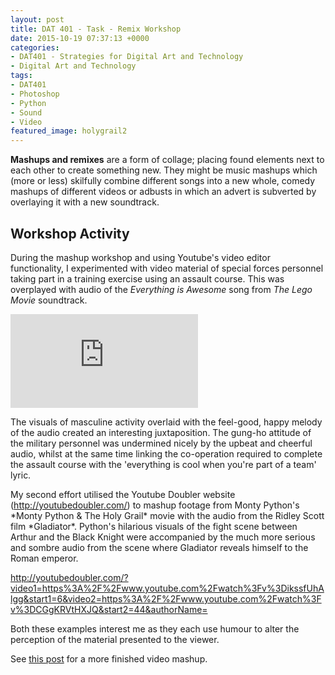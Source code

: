 ```yaml
---
layout: post
title: DAT 401 - Task - Remix Workshop
date: 2015-10-19 07:37:13 +0000
categories:
- DAT401 - Strategies for Digital Art and Technology
- Digital Art and Technology
tags:
- DAT401
- Photoshop
- Python
- Sound
- Video
featured_image: holygrail2
---
```

**Mashups and remixes** are a form of collage; placing found elements next to each other to create something new. They might be music mashups which (more or less) skilfully combine different songs into a new whole, comedy mashups of different videos or adbusts in which an advert is subverted by overlaying it with a new soundtrack.

## Workshop Activity

During the mashup workshop and using Youtube's video editor functionality, I experimented with video material of special forces personnel taking part in a training exercise using an assault course. This was overplayed with audio of the *Everything is Awesome* song from *The Lego Movie* soundtrack.

<div class="embed-container"><iframe src="https://www.youtube.com/embed/aKkyoiP4syY" frameborder="0" allow="accelerometer; autoplay; clipboard-write; encrypted-media; gyroscope; picture-in-picture" allowfullscreen></iframe></div>

The visuals of masculine activity overlaid with the feel-good, happy melody of the audio created an interesting juxtaposition. The gung-ho attitude of the military personnel was undermined nicely by the upbeat and cheerful audio, whilst at the same time linking the co-operation required to complete the assault course with the 'everything is cool when you're part of a team' lyric.

<p>My second effort utilised the Youtube Doubler website (<a href="http://youtubedoubler.com/">http://youtubedoubler.com/</a>) to mashup footage from Monty Python's *Monty Python &amp; The Holy Grail* movie with the audio from the Ridley Scott film *Gladiator*. Python's hilarious visuals of the fight scene between Arthur and the Black Knight were accompanied by the much more serious and sombre audio from the scene where Gladiator reveals himself to the Roman emperor.</p>

<p><a href="http://youtubedoubler.com/?video1=https%3A%2F%2Fwww.youtube.com%2Fwatch%3Fv%3DikssfUhAlgg&amp;start1=6&amp;video2=https%3A%2F%2Fwww.youtube.com%2Fwatch%3Fv%3DCGgKRVtHXJQ&amp;start2=44&amp;authorName">http://youtubedoubler.com/?video1=https%3A%2F%2Fwww.youtube.com%2Fwatch%3Fv%3DikssfUhAlgg&amp;start1=6&amp;video2=https%3A%2F%2Fwww.youtube.com%2Fwatch%3Fv%3DCGgKRVtHXJQ&amp;start2=44&amp;authorName</a><a href="http://youtubedoubler.com/?video1=https%3A%2F%2Fwww.youtube.com%2Fwatch%3Fv%3DikssfUhAlgg&amp;start1=6&amp;video2=https%3A%2F%2Fwww.youtube.com%2Fwatch%3Fv%3DCGgKRVtHXJQ&amp;start2=44&amp;authorName=">=</a></p>

Both these examples interest me as they each use humour to alter the perception of the material presented to the viewer.

<p>See <a href="http://www.circleseven.co.uk/2015/10/20/loveyourmorphology-blade-runner-vs-match-com/">this post</a> for a more finished video mashup.</p>

